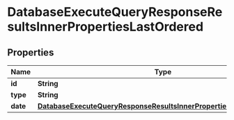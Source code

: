 

# DatabaseExecuteQueryResponseResultsInnerPropertiesLastOrdered


## Properties

| Name | Type | Description | Notes |
|------------ | ------------- | ------------- | -------------|
|**id** | **String** |  |  [optional] |
|**type** | **String** |  |  [optional] |
|**date** | [**DatabaseExecuteQueryResponseResultsInnerPropertiesLastOrderedDate**](DatabaseExecuteQueryResponseResultsInnerPropertiesLastOrderedDate.md) |  |  [optional] |



